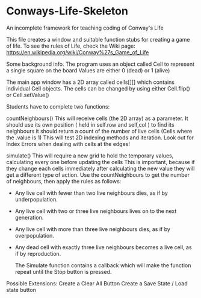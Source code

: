 # Conways-Life-Skeleton
An incomplete framework for teaching coding of Conway's Life


This file creates a window and suitable function stubs for creating a game of life.
To see the rules of Life, check the Wiki page:
https://en.wikipedia.org/wiki/Conway%27s_Game_of_Life

Some background info.
The program uses an object called Cell to represent a single square on the board
Values are either 0 (dead) or 1 (alive)

The main app window has a 2D array called cells[][] which contains individual Cell objects.
The cells can be changed by using either Cell.flip() or Cell.setValue()

Students have to complete two functions:

countNeighbours()
    This will receive cells (the 2D array) as a parameter.
    It should use its own position ( held in self.row and self,col ) to find its neighbours
    it should return a count of the number of live cells (Cells where the .value is 1)
    This will test 2D indexing methods and iteration.
    Look out for Index Errors when dealing with cells at the edges!
    
simulate()
    This will require a new grid to hold the temporary values, calculating every one before updating the cells
    This is important, because if they change each cells immediately after calculating the new value
    they will get a different type of action.
    Use the countNeighbours to get the number of neighbours, then apply the rules as follows:
    
* Any live cell with fewer than two live neighbours dies, as if by underpopulation.
* Any live cell with two or three live neighbours lives on to the next generation.
* Any live cell with more than three live neighbours dies, as if by overpopulation.
* Any dead cell with exactly three live neighbours becomes a live cell, as if by reproduction.

    The Simulate function contains a callback which will make the function repeat until the Stop button is pressed.
    
Possible Extensions:
Create a Clear All Button
Create a Save State / Load state button
